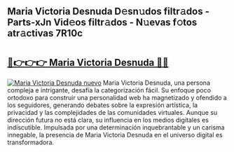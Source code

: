 ## Maria Victoria Desnuda D𝚎sn𝚞dos filtr𝚊dos - Parts-xJn Vid𝚎os filtr𝚊dos - N𝚞evas f𝚘tos atr𝚊ctivas 7R10c

# <h2><a href="http://mb0o1sp.tromn.icu/?c=Maria+Victoria+Desnuda">🔗👉👉👉 Maria Victoria Desnuda 🔗🔗</a></h2>

[![Maria Victoria Desnuda nuevo](https://i.imgur.com/pEAQMta.gif)](http://mb0o1sp.tromn.icu/?c=Maria+Victoria+Desnuda)
Maria Victoria Desnuda, una persona compleja e intrigante, desafía la categorización fácil. Su enfoque poco ortodoxo para construir una personalidad web ha magnetizado y ofendido a los seguidores, generando debates sobre la expresión artística, la privacidad y las complejidades de las comunidades virtuales. Aunque su dirección futura no está clara, su influencia en los medios digitales es indiscutible. Impulsada por una determinación inquebrantable y un carisma innegable, la presencia de Maria Victoria Desnuda en el universo digital es transformadora.
